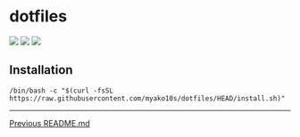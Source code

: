 # dotfiles

![](https://github.com/myako10s/dotfiles/workflows/Ubuntu/badge.svg)
![](https://github.com/myako10s/dotfiles/workflows/macOS/badge.svg)
![](https://github.com/myako10s/dotfiles/workflows/Lint/badge.svg)

## Installation

```shell
/bin/bash -c "$(curl -fsSL https://raw.githubusercontent.com/myako10s/dotfiles/HEAD/install.sh)"
```

---

[Previous README.md](docs/README-prev.md)
